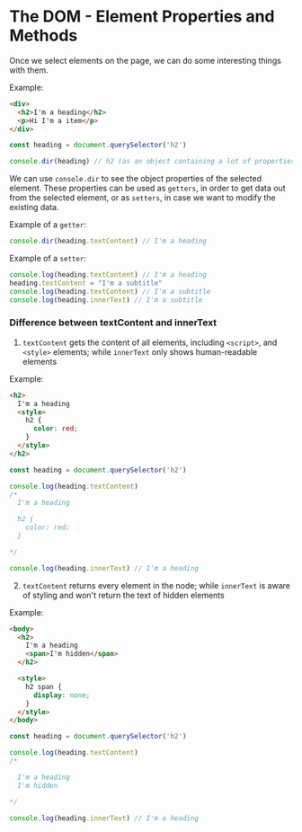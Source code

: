# The DOM - Element Properties and Methods

Once we select elements on the page, we can do some interesting things with them.

Example:

```html
<div>
  <h2>I'm a heading</h2>
  <p>Hi I'm a item</p>
</div>
```

```js
const heading = document.querySelector('h2')

console.dir(heading) // h2 (as an object containing a lot of properties)
```

We can use `console.dir` to see the object properties of the selected element.
These properties can be used as `getters`, in order to get data out from the selected element, or as `setters`, in case we want to modify the existing data.

Example of a `getter`:

```js
console.dir(heading.textContent) // I'm a heading
```

Example of a `setter`:

```js
console.log(heading.textContent) // I'm a heading
heading.textContent = "I'm a subtitle"
console.log(heading.textContent) // I'm a subtitle
console.log(heading.innerText) // I'm a subtitle
```

### Difference between textContent and innerText

1. `textContent` gets the content of all elements, including `<script>`, and `<style>` elements; while `innerText` only shows human-readable elements

Example:

```html
<h2>
  I'm a heading
  <style>
    h2 {
      color: red;
    }
  </style>
</h2>
```

```js
const heading = document.querySelector('h2')

console.log(heading.textContent)
/*
  I'm a heading

  h2 {
    color: red;
  }

*/

console.log(heading.innerText) // I'm a heading
```

2. `textContent` returns every element in the node; while `innerText` is aware of styling and won't return the text of hidden elements

Example:

```html
<body>
  <h2>
    I'm a heading
    <span>I'm hidden</span>
  </h2>

  <style>
    h2 span {
      display: none;
    }
  </style>
</body>
```

```js
const heading = document.querySelector('h2')

console.log(heading.textContent)
/*

  I'm a heading
  I'm hidden

*/

console.log(heading.innerText) // I'm a heading
```
